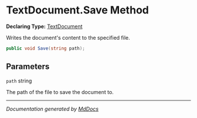 # TextDocument.Save Method

**Declaring Type:** [TextDocument](../index.md)

Writes the document's content to the specified file.

```csharp
public void Save(string path);
```

## Parameters

`path`  string

The path of the file to save the document to.

___

*Documentation generated by [MdDocs](https://github.com/ap0llo/mddocs)*
